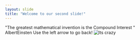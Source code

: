 ```yaml
---
layout: slide
title: "Welcome to our second slide!"
---
```

"The greatest mathematical invention is the Compound Interest " AlbertEinsten
Use the left arrow to go back!
![Its crazy](https://pm1.narvii.com/6510/115881de85f02d7bd0af232735885bd734b2eead_hq.jpg)
